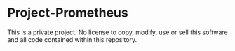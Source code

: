 Project-Prometheus
==================
This is a private project. No license to copy, modify, use or sell this software and all code contained within this repository.
